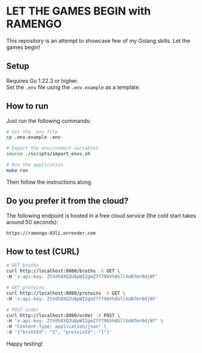 # LET THE GAMES BEGIN with RAMENGO

This repository is an attempt to showcase few of my Golang skills. Let the games begin!

## Setup

Requires Go 1.22.3 or higher.<br>
Set the `.env` file using the `.env.example` as a template.<br>

## How to run

Just run the following commands:

```bash
# Set the .env file
cp .env.example .env

# Export the environment variables
source ./scripts/import_envs.sh

# Run the application
make run
```

Then follow the instructions along. <br>

## Do you prefer it from the cloud?

The following endpoint is hosted in a free cloud service (the cold start takes around 50 seconds):

    https://ramengo-03li.onrender.com

## How to test (CURL)

```bash
# GET broths
curl http://localhost:8080/broths -X GET \
-H 'x-api-key: ZtVdh8XQ2U8pWI2gmZ7f796Vh8GllXoN7mr0djNf'
```

```bash
# GET proteins
curl http://localhost:8080/proteins -X GET \
-H 'x-api-key: ZtVdh8XQ2U8pWI2gmZ7f796Vh8GllXoN7mr0djNf'
```

```bash
# POST order
curl http://localhost:8080/order -X POST \
-H "x-api-key: ZtVdh8XQ2U8pWI2gmZ7f796Vh8GllXoN7mr0djNf" \
-H "Content-Type: application/json" \
-d '{"brothId": "1", "proteinId": "1"}'
```

Happy testing!
